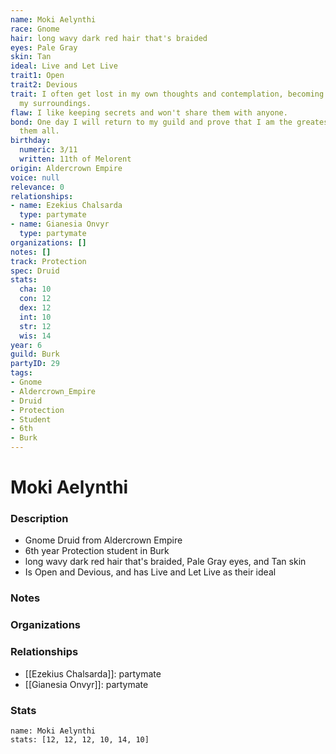 ```yaml
---
name: Moki Aelynthi
race: Gnome
hair: long wavy dark red hair that's braided
eyes: Pale Gray
skin: Tan
ideal: Live and Let Live
trait1: Open
trait2: Devious
trait: I often get lost in my own thoughts and contemplation, becoming oblivious to
  my surroundings.
flaw: I like keeping secrets and won't share them with anyone.
bond: One day I will return to my guild and prove that I am the greatest artisan of
  them all.
birthday:
  numeric: 3/11
  written: 11th of Melorent
origin: Aldercrown Empire
voice: null
relevance: 0
relationships:
- name: Ezekius Chalsarda
  type: partymate
- name: Gianesia Onvyr
  type: partymate
organizations: []
notes: []
track: Protection
spec: Druid
stats:
  cha: 10
  con: 12
  dex: 12
  int: 10
  str: 12
  wis: 14
year: 6
guild: Burk
partyID: 29
tags:
- Gnome
- Aldercrown_Empire
- Druid
- Protection
- Student
- 6th
- Burk
---
```

# Moki Aelynthi
### Description
- Gnome Druid from Aldercrown Empire
- 6th year Protection student in Burk
- long wavy dark red hair that's braided, Pale Gray eyes, and Tan skin
- Is Open and Devious, and has Live and Let Live as their ideal

### Notes

### Organizations

### Relationships
- [[Ezekius Chalsarda]]: partymate
- [[Gianesia Onvyr]]: partymate

### Stats
```statblock
name: Moki Aelynthi
stats: [12, 12, 12, 10, 14, 10]
```